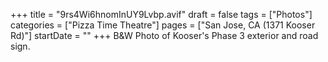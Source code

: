 +++
title = "9rs4Wi6hnomInUY9Lvbp.avif"
draft = false
tags = ["Photos"]
categories = ["Pizza Time Theatre"]
pages = ["San Jose, CA (1371 Kooser Rd)"]
startDate = ""
+++
B&W Photo of Kooser's Phase 3 exterior and road sign.
